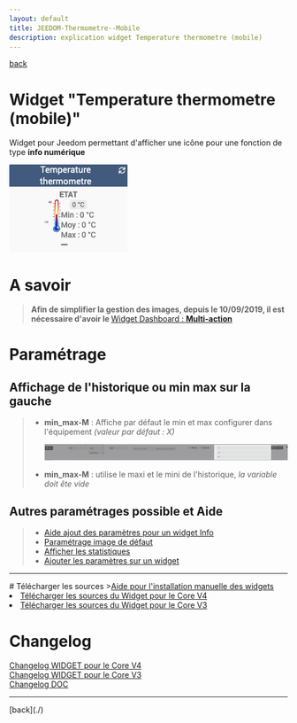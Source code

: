 ```yaml
---
layout: default
title: JEEDOM-Thermometre--Mobile
description: explication widget Temperature thermometre (mobile)
---
```

[back](./)
# Widget "Temperature thermometre (mobile)"

Widget pour Jeedom permettant d'afficher une icône pour une fonction de type <b>info numérique</b>
<p><img src="../img/exemple/m/temperature.png" alt="Resultat" /></p>

# A savoir
<blockquote>
<b>Afin de simplifier la gestion des images, depuis le 10/09/2019, il est nécessaire d'avoir le </b><a href="WIDGET_d_Multi_action_Defaut">Widget Dashboard : <b>Multi-action</b></a>
</blockquote>

# Paramétrage
## Affichage de l'historique ou min max sur la gauche
<blockquote>
    <ul>
        <li><b>min_max-M</b> : Affiche par défaut le min et max configurer dans l'équipement <i>(valeur par défaut : X)</i></li>
        <p><img src="../img/JEEDOM_Thermometre_MIN_MAX.png" alt="INFO" /></p>
        <li><b>min_max-M</b> : utilise le maxi et le mini de l'historique, <i>la variable doit ête vide</i></li>
    </ul>
</blockquote>
 
## Autres paramétrages possible et Aide
<blockquote>
    <ul>
        <li><a href="HELP_CONFIG_INFOS.html">Aide ajout des paramètres pour un widget Info</a></li>
        <li><a href="HELP_Error.html">Paramétrage image de défaut</a></li>
        <li><a href="HELP_STATS.html">Afficher les statistiques</a></li>
        <li><a href="HELP_PARA.html">Ajouter les paramètres sur un widget</a></li>
    </ul>
</blockquote>

<hr />
# Télécharger les sources
><a href="HELP_Install_Manu.html">Aide pour l'installation manuelle des widgets</a>
<br/>

<li><a href="https://github.com/JEALG/JEEDOM-Thermometre--mobile/tree/masterv4">Télécharger les sources du Widget pour le Core V4</a></li>
<li><a href="https://github.com/JEALG/JEEDOM-Thermometre--mobile/tree/master">Télécharger les sources du Widget pour le Core V3</a></li>

# Changelog
<a href="https://github.com/JEALG/JEEDOM-Thermometre--mobile/commits/masterv4">Changelog WIDGET pour le Core V4</a><br/>
<a href="https://github.com/JEALG/JEEDOM-Thermometre--mobile/commits/master">Changelog WIDGET pour le Core V3</a><br/>
<a href="https://github.com/JEALG/JEEDOM-Widget_JAG-doc/commits/master">Changelog DOC</a>
    
<hr />
[back](./)